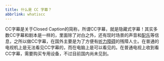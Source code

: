 ```yaml
---
title: 什么是 CC 字幕？
abbrlink: whatiscc
---
```


CC字幕是关于Closed Caption的简称，所谓CC字幕，就是隐藏式字幕！其实多数CC字幕和剧本是一样的，里面除了对白之外，还有现时场景的声音和[配乐](https://baike.baidu.com/item/配乐/4159754)等信息，之所以做CC字幕，在国外主要是为了方便有[听力障碍](https://baike.baidu.com/item/听力障碍/5155092)的残障人士。在普通的电视机上是无法看见CC字幕的，而在电脑上是可以看见的。在普通电视上收到看CC字幕，需要购买专用设备，不过目前国内尚未见到。